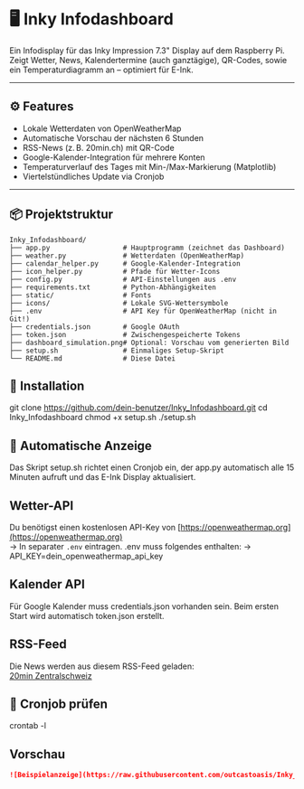 # 🖥️ Inky Infodashboard

Ein Infodisplay für das Inky Impression 7.3" Display auf dem Raspberry Pi.  
Zeigt Wetter, News, Kalendertermine (auch ganztägige), QR-Codes, sowie ein Temperaturdiagramm an – optimiert für E-Ink.

---

## ⚙️ Features

- Lokale Wetterdaten von OpenWeatherMap
- Automatische Vorschau der nächsten 6 Stunden
- RSS-News (z. B. 20min.ch) mit QR-Code
- Google-Kalender-Integration für mehrere Konten
- Temperaturverlauf des Tages mit Min-/Max-Markierung (Matplotlib)
- Viertelstündliches Update via Cronjob

---

## 📦 Projektstruktur

```text
Inky_Infodashboard/
├── app.py                  # Hauptprogramm (zeichnet das Dashboard)
├── weather.py              # Wetterdaten (OpenWeatherMap)
├── calendar_helper.py      # Google-Kalender-Integration
├── icon_helper.py          # Pfade für Wetter-Icons
├── config.py               # API-Einstellungen aus .env
├── requirements.txt        # Python-Abhängigkeiten
├── static/                 # Fonts
├── icons/                  # Lokale SVG-Wettersymbole
├── .env                    # API Key für OpenWeatherMap (nicht in Git!)
├── credentials.json        # Google OAuth
├── token.json              # Zwischengespeicherte Tokens
├── dashboard_simulation.png# Optional: Vorschau vom generierten Bild
├── setup.sh                # Einmaliges Setup-Skript
└── README.md               # Diese Datei
```

## 🚀 Installation

git clone https://github.com/dein-benutzer/Inky_Infodashboard.git
cd Inky_Infodashboard
chmod +x setup.sh
./setup.sh

## 🔁 Automatische Anzeige

Das Skript setup.sh richtet einen Cronjob ein, der app.py automatisch alle 15 Minuten aufruft und das E-Ink Display aktualisiert.

## Wetter-API

Du benötigst einen kostenlosen API-Key von [https://openweathermap.org](https://openweathermap.org)  
→ In separater `.env` eintragen.
.env muss folgendes enthalten:
→ API_KEY=dein_openweathermap_api_key

## Kalender API

Für Google Kalender muss credentials.json vorhanden sein.
Beim ersten Start wird automatisch token.json erstellt.

## RSS-Feed

Die News werden aus diesem RSS-Feed geladen:  
[20min Zentralschweiz](https://partner-feeds.beta.20min.ch/rss/20minuten/zentralschweiz)

## 📅 Cronjob prüfen

crontab -l

## Vorschau

```markdown
![Beispielanzeige](https://raw.githubusercontent.com/outcastoasis/Inky_Infodashboard/main/assets/dashboard_simulation_git.png)

